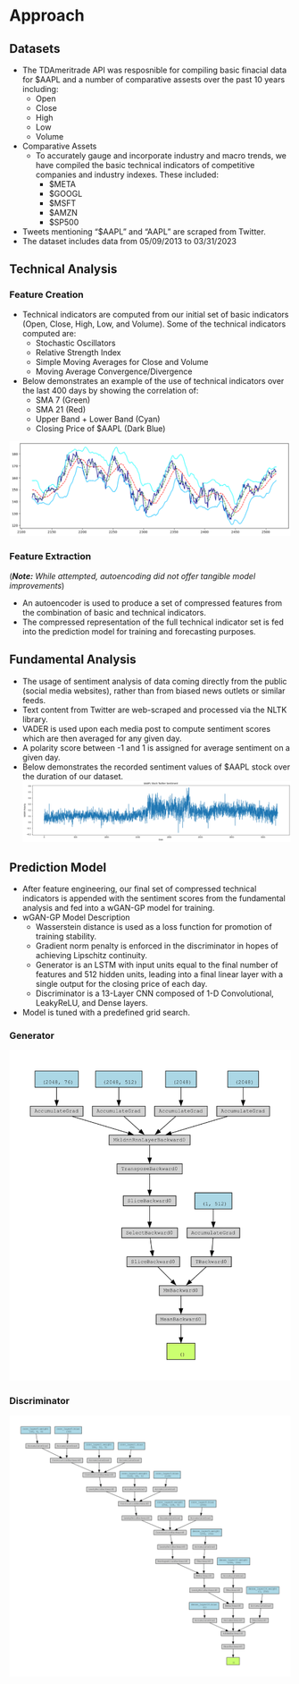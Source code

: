 # Approach
## Datasets
- The TDAmeritrade API was resposnible for compiling basic finacial data for $AAPL and a number of comparative assests over the past 10 years including:
    - Open
    - Close
    - High
    - Low
    - Volume
- Comparative Assets
    - To accurately gauge and incorporate industry and macro trends, we have compiled the basic technical indicators of competitive companies and industry indexes. These included:
        - $META
        - $GOOGL
        - $MSFT
        - $AMZN
        - $SP500
- Tweets mentioning “$AAPL” and “AAPL” are scraped from Twitter.
- The dataset includes data from 05/09/2013 to 03/31/2023

## Technical Analysis
### Feature Creation
- Technical indicators are computed from our initial set of basic indicators (Open, Close, High, Low, and Volume). Some of the technical indicators computed are:
    - Stochastic Oscillators
    - Relative Strength Index
    - Simple Moving Averages for Close and Volume
    - Moving Average Convergence/Divergence
- Below demonstrates an example of the use of technical indicators over the last 400 days by showing the correlation of: 
    - SMA 7 (Green)
    - SMA 21 (Red)
    - Upper Band + Lower Band (Cyan)
    - Closing Price of $AAPL (Dark Blue)

![Correlation of Technical Indicators](TechnicalIndicatorCorrelation.png)
### Feature Extraction
(***Note:*** *While attempted, autoencoding did not offer tangible model improvements*)
- An autoencoder is used to produce a set of compressed features from the combination of basic and technical indicators.
- The compressed representation of the full technical indicator set is fed into the prediction model for training and forecasting purposes.

## Fundamental Analysis
- The usage of sentiment analysis of data coming directly from the public (social media websites), rather than from biased news outlets or similar feeds.
- Text content from Twitter are web-scraped and processed via the NLTK library.
- VADER is used upon each media post to compute sentiment scores which are then averaged for any given day.
- A polarity score between -1 and 1 is assigned for average sentiment on a given day.
- Below demonstrates the recorded sentiment values of $AAPL stock over the duration of our dataset.
![Sentiment Analysis Results](SentimentAnalysisResults.png)

## Prediction Model
- After feature engineering, our final set of compressed technical indicators is appended with the sentiment scores from the fundamental analysis and fed into a wGAN-GP model for training.
- wGAN-GP Model Description
    - Wasserstein distance is used as a loss function for promotion of training stability.
    - Gradient norm penalty is enforced in the discriminator in hopes of achieving Lipschitz continuity.
    - Generator is an LSTM with input units equal to the final number of features and 512 hidden units, leading into a final linear layer with a single output for the closing price of each day.
    - Discriminator is a 13-Layer CNN composed of 1-D Convolutional, LeakyReLU, and Dense layers.
- Model is tuned with a predefined grid search.

### Generator
![Generator](./3-day/visuals_withSentiment/3day_generatorArch-1.png)
### Discriminator
![Discriminator](./3-day/visuals_withSentiment/3day_discriminatorArch-1.png)





